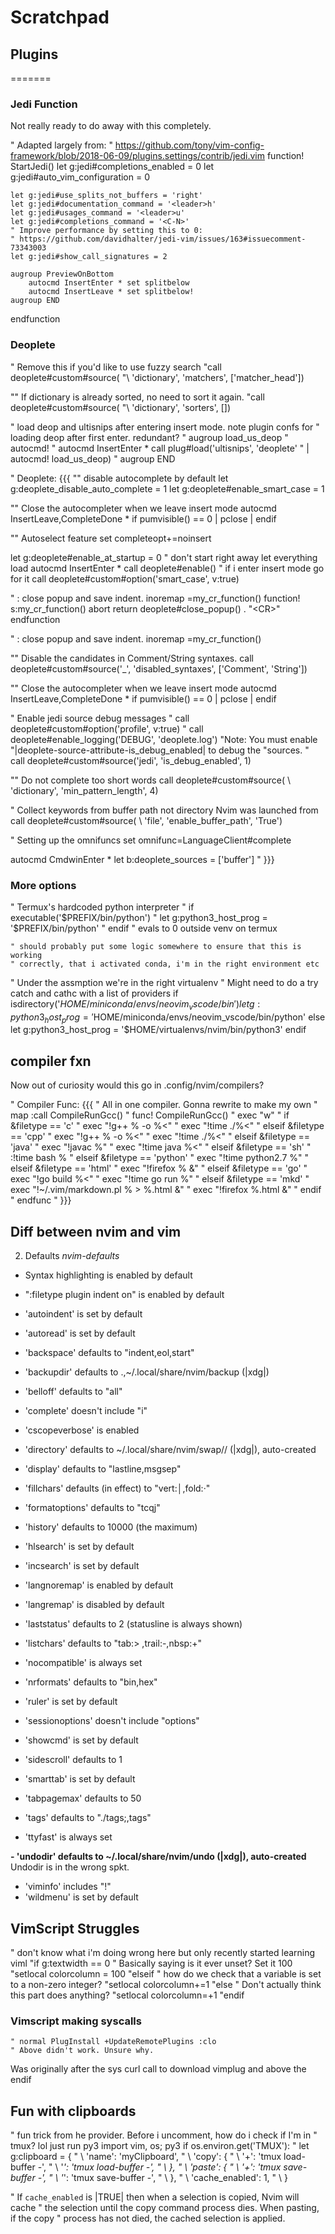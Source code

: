 # Scratchpad

## Plugins
=======

### Jedi Function

Not really ready to do away with this completely.

" Adapted largely from:
" https://github.com/tony/vim-config-framework/blob/2018-06-09/plugins.settings/contrib/jedi.vim
function! StartJedi()
    let g:jedi#completions_enabled = 0
    let g:jedi#auto_vim_configuration = 0

    let g:jedi#use_splits_not_buffers = 'right'
    let g:jedi#documentation_command = '<leader>h'
    let g:jedi#usages_command = '<leader>u'
    let g:jedi#completions_command = '<C-N>'
    " Improve performance by setting this to 0:
    " https://github.com/davidhalter/jedi-vim/issues/163#issuecomment-73343003
    let g:jedi#show_call_signatures = 2

    augroup PreviewOnBottom
        autocmd InsertEnter * set splitbelow
        autocmd InsertLeave * set splitbelow!
    augroup END
endfunction

### Deoplete


" Remove this if you'd like to use fuzzy search
"call deoplete#custom#source(
"\ 'dictionary', 'matchers', ['matcher_head'])

"" If dictionary is already sorted, no need to sort it again.
"call deoplete#custom#source(
"\ 'dictionary', 'sorters', [])


" load deop and ultisnips after entering insert mode. note plugin confs for
" loading deop after first enter. redundant?
" augroup load_us_deop
"     autocmd!
"     autocmd InsertEnter * call plug#load('ultisnips', 'deoplete'
"                 \| autocmd! load_us_deop)
" augroup END

" Deoplete: {{{
"" disable autocomplete by default
let g:deoplete_disable_auto_complete = 1
let g:deoplete#enable_smart_case = 1

"" Close the autocompleter when we leave insert mode
autocmd InsertLeave,CompleteDone * if pumvisible() == 0 | pclose | endif

"" Autoselect feature
set completeopt+=noinsert

let g:deoplete#enable_at_startup = 0 " don't start right away let everything load
autocmd InsertEnter * call deoplete#enable()    " if i enter insert mode go for it
call deoplete#custom#option('smart_case', v:true)

" <CR>: close popup and save indent.
inoremap <silent> <CR> <C-r>=<SID>my_cr_function()<CR>
function! s:my_cr_function() abort
  return deoplete#close_popup() . "\<CR>"
endfunction

" <CR>: close popup and save indent.
inoremap <silent> <CR> <C-r>=<SID>my_cr_function()<CR>

"" Disable the candidates in Comment/String syntaxes.
call deoplete#custom#source('_', 'disabled_syntaxes', ['Comment', 'String'])

"" Close the autocompleter when we leave insert mode
autocmd InsertLeave,CompleteDone * if pumvisible() == 0 | pclose | endif

" Enable jedi source debug messages
" call deoplete#custom#option('profile', v:true)
" call deoplete#enable_logging('DEBUG', 'deoplete.log')
"Note: You must enable
"|deoplete-source-attribute-is_debug_enabled| to debug the
"sources.
" call deoplete#custom#source('jedi', 'is_debug_enabled', 1)

"" Do not complete too short words
call deoplete#custom#source(
\ 'dictionary', 'min_pattern_length', 4)

" Collect keywords from buffer path not directory Nvim was launched from
call deoplete#custom#source(
\ 'file', 'enable_buffer_path', 'True')

" Setting up the omnifuncs
set omnifunc=LanguageClient#complete

autocmd CmdwinEnter * let b:deoplete_sources = ['buffer']
" }}}

### More options

" Termux's hardcoded python interpreter
    " if executable('$PREFIX/bin/python')
        " let g:python3_host_prog = '$PREFIX/bin/python'
    " endif
    " evals to 0 outside venv on termux

    " should probably put some logic somewhere to ensure that this is working
    " correctly, that i activated conda, i'm in the right environment etc

" Under the assmption we're in the right virtualenv
" Might need to do a try catch and cathc with a list of providers
if isdirectory('$HOME/miniconda/envs/neovim_vscode/bin')
    let g:python3_host_prog = '$HOME/miniconda/envs/neovim_vscode/bin/python'
else
    let g:python3_host_prog = '$HOME/virtualenvs/nvim/bin/python3'
endif

## compiler fxn

Now out of curiosity would this go in .config/nvim/compilers?

" Compiler Func: {{{
" All in one compiler. Gonna rewrite to make my own
" map <F5> :call CompileRunGcc()<CR>
" func! CompileRunGcc()
"     exec "w"
"     if &filetype == 'c'
"         exec "!g++ % -o %<"
"         exec "!time ./%<"
"     elseif &filetype == 'cpp'
"         exec "!g++ % -o %<"
"         exec "!time ./%<"
"     elseif &filetype == 'java'
"         exec "!javac %"
"         exec "!time java %<"
"     elseif &filetype == 'sh'
"         :!time bash %
"     elseif &filetype == 'python'
"         exec "!time python2.7 %"
"     elseif &filetype == 'html'
"         exec "!firefox % &"
"     elseif &filetype == 'go'
"         exec "!go build %<"
"         exec "!time go run %"
"     elseif &filetype == 'mkd'
"         exec "!~/.vim/markdown.pl % > %.html &"
"         exec "!firefox %.html &"
"     endif
" endfunc
" }}}


## Diff between nvim and vim

2. Defaults					            *nvim-defaults*

- Syntax highlighting is enabled by default
- ":filetype plugin indent on" is enabled by default

- 'autoindent' is set by default
- 'autoread' is set by default
- 'backspace' defaults to "indent,eol,start"
- 'backupdir' defaults to .,~/.local/share/nvim/backup (|xdg|)
- 'belloff' defaults to "all"
- 'complete' doesn't include "i"
- 'cscopeverbose' is enabled
- 'directory' defaults to ~/.local/share/nvim/swap// (|xdg|), auto-created
- 'display' defaults to "lastline,msgsep"
- 'fillchars' defaults (in effect) to "vert:│,fold:·"
- 'formatoptions' defaults to "tcqj"
- 'history' defaults to 10000 (the maximum)
- 'hlsearch' is set by default
- 'incsearch' is set by default
- 'langnoremap' is enabled by default
- 'langremap' is disabled by default
- 'laststatus' defaults to 2 (statusline is always shown)
- 'listchars' defaults to "tab:> ,trail:-,nbsp:+"
- 'nocompatible' is always set
- 'nrformats' defaults to "bin,hex"
- 'ruler' is set by default
- 'sessionoptions' doesn't include "options"
- 'showcmd' is set by default
- 'sidescroll' defaults to 1
- 'smarttab' is set by default
- 'tabpagemax' defaults to 50
- 'tags' defaults to "./tags;,tags"
- 'ttyfast' is always set


**- 'undodir' defaults to ~/.local/share/nvim/undo (|xdg|), auto-created**
Undodir is in the wrong spkt.

- 'viminfo' includes "!"
- 'wildmenu' is set by default



## VimScript Struggles

" don't know what i'm doing wrong here but only recently started learning viml
"if g:textwidth == 0             " Basically saying is it ever unset? Set it 100
    "setlocal colorcolumn = 100
"elseif                          " how do we check that a variable is set to a non-zero integer?
    "setlocal colorcolumn+=1
"else                            " Don't actually think this part does anything?
    "setlocal colorcolumn=+1
"endif

### Vimscript making syscalls

    " normal PlugInstall +UpdateRemotePlugins :clo
    " Above didn't work. Unsure why.

Was originally after the sys curl  call to download vimplug and above the endif


## Fun with clipboards


" fun trick from he provider. Before i uncomment, how do i check if I'm in
" tmux? lol just run py3 import vim, os; py3 if os.environ.get('TMUX'):
" let g:clipboard = {
"           \   'name': 'myClipboard',
"           \   'copy': {
"           \      '+': 'tmux load-buffer -',
"           \      '*': 'tmux load-buffer -',
"           \    },
"           \   'paste': {
"           \      '+': 'tmux save-buffer -',
"           \      '*': 'tmux save-buffer -',
"           \   },
"           \   'cache_enabled': 1,
"           \ }

" If `cache_enabled` is |TRUE| then when a selection is copied, Nvim will cache
" the selection until the copy command process dies. When pasting, if the copy
" process has not died, the cached selection is applied.
